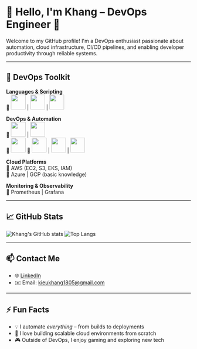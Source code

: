  # 👋 Hello, I'm Khang – DevOps Engineer 🚀

Welcome to my GitHub profile! I'm a DevOps enthusiast passionate about automation, cloud infrastructure, CI/CD pipelines, and enabling developer productivity through reliable systems.

---

## 🧰 DevOps Toolkit

**Languages & Scripting**  
🔹 <img src="https://cdn.jsdelivr.net/gh/devicons/devicon/icons/bash/bash-original.svg" width="40" height="40"/> | <img src="https://cdn.jsdelivr.net/gh/devicons/devicon/icons/python/python-original.svg" width="40" height="40"/>  | <img src="https://cdn.jsdelivr.net/gh/devicons/devicon/icons/yaml/yaml-original.svg" width="40" height="40"/>

**DevOps & Automation**  
🔹 <img src="https://cdn.jsdelivr.net/gh/devicons/devicon/icons/docker/docker-original.svg" width="40" height="40"/>  | <img src="https://cdn.jsdelivr.net/gh/devicons/devicon/icons/kubernetes/kubernetes-plain.svg" width="40" height="40"/>  
🔹 <img src="https://cdn.jsdelivr.net/gh/devicons/devicon/icons/terraform/terraform-original.svg" width="40" height="40"/>
🔹 <img src="https://www.jenkins.io/images/logos/jenkins/jenkins.svg" width="40" height="40"/> | <img src="https://github.githubassets.com/images/modules/site/features/actions-icon-actions.svg" width="40" height="40"/> | <img src="https://argo-cd.readthedocs.io/en/stable/assets/logo.png" width="40" height="40"/>

**Cloud Platforms**  
🔹 AWS (EC2, S3, EKS, IAM)  
🔹 Azure | GCP (basic knowledge)

**Monitoring & Observability**  
🔹 Prometheus | Grafana 

---

## 📈 GitHub Stats

![Khang's GitHub stats](https://github-readme-stats.vercel.app/api?username=kieukhang185&show_icons=true&theme=default)
![Top Langs](https://github-readme-stats.vercel.app/api/top-langs/?username=kieukhang185&layout=compact)

---

## 📫 Contact Me

- 🌐 [LinkedIn](https://www.linkedin.com/in/your-linkedin/)
- ✉️ Email: kieukhang1805@gmail.com

---

## ⚡ Fun Facts

- 💡 I automate *everything* – from builds to deployments
- 🧱 I love building scalable cloud environments from scratch
- 🎮 Outside of DevOps, I enjoy gaming and exploring new tech

